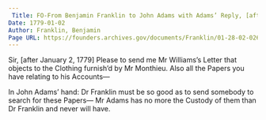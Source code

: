 ```yaml
---
 Title: FO-From Benjamin Franklin to John Adams with Adams’ Reply, [after 2 January 1779]
Date: 1779-01-02
Author: Franklin, Benjamin
Page URL: https://founders.archives.gov/documents/Franklin/01-28-02-0269
---
```


Sir,
[after January 2, 1779]
Please to send me Mr Williams’s Letter that objects to the Clothing furnish’d by Mr Monthieu.
Also all the Papers you have relating to his Accounts—

In John Adams’ hand: Dr Franklin must be so good as to send somebody to search for these Papers— Mr Adams has no more the Custody of them than Dr Franklin and never will have.



